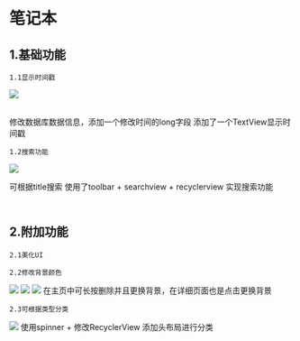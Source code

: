 笔记本
====
1.基础功能
---
	1.1显示时间戳

![](https://github.com/302850047/git/blob/master/note/note/01.png)

<br>
修改数据库数据信息，添加一个修改时间的long字段
添加了一个TextView显示时间戳
	
	1.2搜索功能
![](https://github.com/302850047/git/blob/master/note/note/search1.png)
<br>


可根据title搜索
使用了toolbar + searchview + recyclerview 实现搜索功能
	
​	
2.附加功能
----
	2.1美化UI
	
	2.2修改背景颜色
![](https://github.com/302850047/git/blob/master/note/note/bg.png)
![](https://github.com/302850047/git/blob/master/note/note/bg1.png)
![](https://github.com/302850047/git/blob/master/note/note/bg2.png)
	在主页中可长按删除并且更换背景，在详细页面也是点击更换背景

	2.3可根据类型分类
![](https://github.com/302850047/git/blob/master/note/note/03.png)
	使用spinner + 修改RecyclerView 添加头布局进行分类

